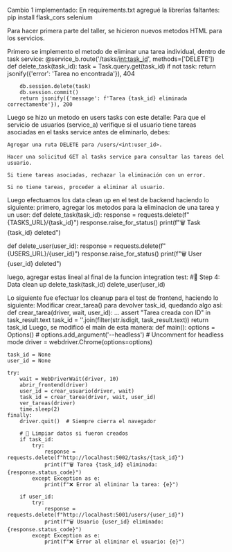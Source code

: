 Cambio 1 implementado:
En requirements.txt agregué la librerías faltantes:
pip install flask_cors selenium


Para hacer primera parte del taller, se hicieron nuevos metodos HTML para los servicios.

Primero se implemento el metodo de eliminar una tarea individual, dentro de task service:
@service_b.route('/tasks/<int:task_id>', methods=['DELETE'])
    def delete_task(task_id):
        task = Task.query.get(task_id)
        if not task:
            return jsonify({'error': 'Tarea no encontrada'}), 404

        db.session.delete(task)
        db.session.commit()
        return jsonify({'message': f'Tarea {task_id} eliminada correctamente'}), 200

Luego se hizo un metodo en users tasks con este detalle:
Para que el servicio de usuarios (service_a) verifique si el usuario tiene tareas asociadas en el tasks service antes de eliminarlo, debes:

    Agregar una ruta DELETE para /users/<int:user_id>.

    Hacer una solicitud GET al tasks service para consultar las tareas del usuario.

    Si tiene tareas asociadas, rechazar la eliminación con un error.

    Si no tiene tareas, proceder a eliminar al usuario.


Luego efectuamos los data clean up en el test de backend haciendo lo siguiente:
primero, agregar los metodos para la eliminacion de una tarea y un user:
def delete_task(task_id):
    response = requests.delete(f"{TASKS_URL}/{task_id}")
    response.raise_for_status()
    print(f"🗑️ Task {task_id} deleted")

def delete_user(user_id):
    response = requests.delete(f"{USERS_URL}/{user_id}")
    response.raise_for_status()
    print(f"🗑️ User {user_id} deleted")

luego, agregar estas lineal al final de la funcion integration test:
 #🔄 Step 4: Data clean up
    delete_task(task_id)
    delete_user(user_id)

Lo siguiente fue efectuar los cleanup para el test de frontend, haciendo lo siguiente:
Modificar crear_tarea() para devolver task_id, quedando algo así:
def crear_tarea(driver, wait, user_id):
    ...
    assert "Tarea creada con ID" in task_result.text
    task_id = ''.join(filter(str.isdigit, task_result.text))
    return task_id
Luego, se modificó el main de esta manera:
def main():
    options = Options()
    # options.add_argument('--headless')  # Uncomment for headless mode
    driver = webdriver.Chrome(options=options)

    task_id = None
    user_id = None

    try:
        wait = WebDriverWait(driver, 10)
        abrir_frontend(driver)
        user_id = crear_usuario(driver, wait)
        task_id = crear_tarea(driver, wait, user_id)
        ver_tareas(driver)
        time.sleep(2)
    finally:
        driver.quit()  # Siempre cierra el navegador

        # 🔄 Limpiar datos si fueron creados
        if task_id:
            try:
                response = requests.delete(f"http://localhost:5002/tasks/{task_id}")
                print(f"🗑️ Tarea {task_id} eliminada: {response.status_code}")
            except Exception as e:
                print(f"❌ Error al eliminar la tarea: {e}")

        if user_id:
            try:
                response = requests.delete(f"http://localhost:5001/users/{user_id}")
                print(f"🗑️ Usuario {user_id} eliminado: {response.status_code}")
            except Exception as e:
                print(f"❌ Error al eliminar el usuario: {e}")
